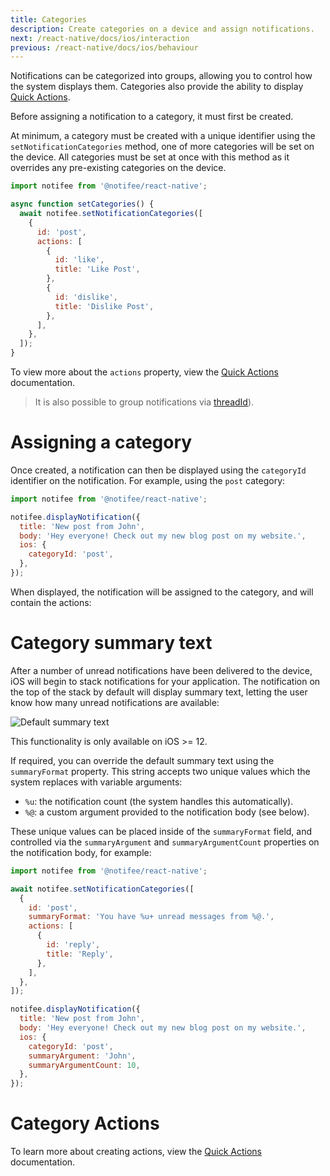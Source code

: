 ```yaml
---
title: Categories
description: Create categories on a device and assign notifications.
next: /react-native/docs/ios/interaction
previous: /react-native/docs/ios/behaviour
---
```


Notifications can be categorized into groups, allowing you to control how the system displays them. Categories also
provide the ability to display [Quick Actions](/react-native/docs/ios/interaction#quick-actions).

Before assigning a notification to a category, it must first be created.

At minimum, a category must be created with a unique identifier using the `setNotificationCategories`
method, one of more categories will be set on the device. All categories must be set at once with this method as it
overrides any pre-existing categories on the device.

```js
import notifee from '@notifee/react-native';

async function setCategories() {
  await notifee.setNotificationCategories([
    {
      id: 'post',
      actions: [
        {
          id: 'like',
          title: 'Like Post',
        },
        {
          id: 'dislike',
          title: 'Dislike Post',
        },
      ],
    },
  ]);
}
```

To view more about the `actions` property, view the [Quick Actions](/react-native/docs/ios/interaction#quick-actions)
documentation.

> It is also possible to group notifications via [threadId](/react-native/reference/notificationios#threadid)).

# Assigning a category

Once created, a notification can then be displayed using the `categoryId` identifier on the notification. For example,
using the `post` category:

```js
import notifee from '@notifee/react-native';

notifee.displayNotification({
  title: 'New post from John',
  body: 'Hey everyone! Check out my new blog post on my website.',
  ios: {
    categoryId: 'post',
  },
});
```

When displayed, the notification will be assigned to the category, and will contain the actions:

<Vimeo id="ios-category-actions" caption="iOS Category Actions Example" />

# Category summary text

After a number of unread notifications have been delivered to the device, iOS will begin to stack notifications for your
application. The notification on the top of the stack by default will display summary text, letting the user know how many
unread notifications are available:

![Default summary text](https://images.prismic.io/invertase/8d3cc19e-5cb9-41a4-9c55-1d03c975043e_ios-summary-text-default.png?auto=format)

This functionality is only available on iOS >= 12.

If required, you can override the default summary text using the `summaryFormat` property. This string accepts two unique
values which the system replaces with variable arguments:

- `%u`: the notification count (the system handles this automatically).
- `%@`: a custom argument provided to the notification body (see below).

These unique values can be placed inside of the `summaryFormat` field, and controlled via the `summaryArgument` and
`summaryArgumentCount` properties on the notification body, for example:

```js
import notifee from '@notifee/react-native';

await notifee.setNotificationCategories([
  {
    id: 'post',
    summaryFormat: 'You have %u+ unread messages from %@.',
    actions: [
      {
        id: 'reply',
        title: 'Reply',
      },
    ],
  },
]);

notifee.displayNotification({
  title: 'New post from John',
  body: 'Hey everyone! Check out my new blog post on my website.',
  ios: {
    categoryId: 'post',
    summaryArgument: 'John',
    summaryArgumentCount: 10,
  },
});
```

# Category Actions

To learn more about creating actions, view the [Quick Actions](/react-native/docs/ios/interaction#quick-actions) documentation.
